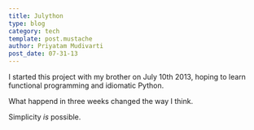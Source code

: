 ```yaml
---
title: Julython
type: blog
category: tech
template: post.mustache
author: Priyatam Mudivarti
post_date: 07-31-13
---
```


I started this project with my brother on July 10th 2013, hoping to learn functional programming and idiomatic Python.

What happend in three weeks changed the way I think.

Simplicity _is_ possible.

